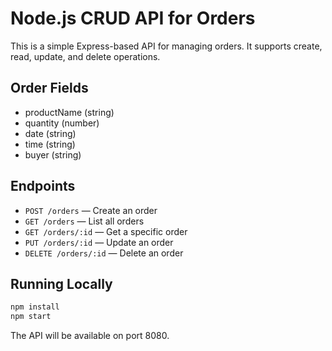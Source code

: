 # Node.js CRUD API for Orders

This is a simple Express-based API for managing orders. It supports create, read, update, and delete operations.

## Order Fields
- productName (string)
- quantity (number)
- date (string)
- time (string)
- buyer (string)

## Endpoints
- `POST /orders` — Create an order
- `GET /orders` — List all orders
- `GET /orders/:id` — Get a specific order
- `PUT /orders/:id` — Update an order
- `DELETE /orders/:id` — Delete an order

## Running Locally
```sh
npm install
npm start
```

The API will be available on port 8080.

